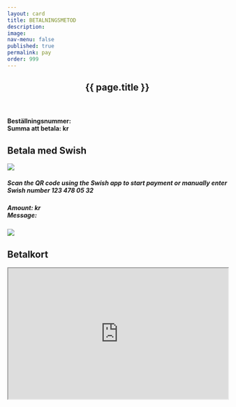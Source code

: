 ```yaml
---
layout: card
title: BETALNINGSMETOD
description: 
image: 
nav-menu: false
published: true
permalink: pay
order: 999
---
```


<div id="main">
	<section class="major">
		<div class="inner">
			<header class="major">
				<h2>{{ page.title }}</h2>
			</header>
			<div>
				<h4>Beställningsnummer: <span class="orderid"></span><br>Summa att betala: <span class="ordertotal"></span> kr</h4>
			</div>
			<div>
				<h2>Betala med Swish</h2>
				<a class="link swish-link">
					<img src="{{ site.baseurl }}/assets/images/Swish.png" alt-src="Betala med Swish">
				</a>
	                	<a id="swish-uri"></a>
      				<div id="swish-qr" class="modal" onclick="this.style.display='none'">
    	    				<div class="modal-content">
					    <h5>Scan the QR code using the Swish app to start payment or manually enter Swish number 123 478 05 32</h5>
		                            <h5>Amount: <span class="ordertotal"></span> kr<br>Message: <span class="orderid"></span></h5>					    					     <img src="{{ site.baseurl }}/assets/images/indiskaboxenswish.png" >
				  	</div>
  				</div>
 			</div>
			<div>
				<h2>Betalkort</h2>
				<iframe style="height: 300px; width: 100%;" allowpaymentrequest id="gFrame" src="https://script.google.com/macros/s/AKfycbzDz5bpLAOYri6kbhe1NcRvTIzHArm_hhtITKloobfokWgOAmuA/exec"></iframe>
			</div>
		</div>
	</section>
</div>

